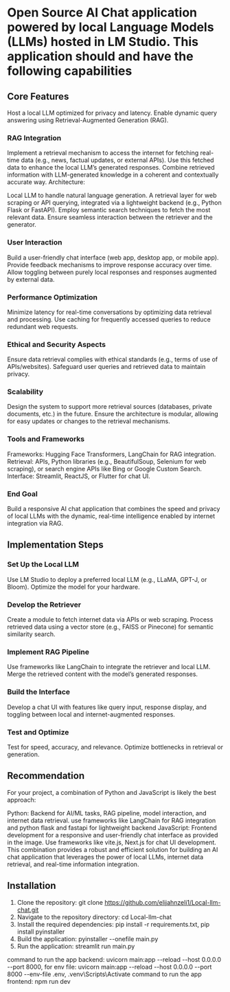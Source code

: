 # Open Source AI Chat application powered by local Language Models (LLMs) hosted in LM Studio. This application should and have the following capabilities

## Core Features

Host a local LLM optimized for privacy and latency.
Enable dynamic query answering using Retrieval-Augmented Generation (RAG).

### RAG Integration

Implement a retrieval mechanism to access the internet for fetching real-time data (e.g., news, factual updates, or external APIs).
Use this fetched data to enhance the local LLM’s generated responses.
Combine retrieved information with LLM-generated knowledge in a coherent and contextually accurate way.
Architecture:

Local LLM to handle natural language generation.
A retrieval layer for web scraping or API querying, integrated via a lightweight backend (e.g., Python Flask or FastAPI).
Employ semantic search techniques to fetch the most relevant data.
Ensure seamless interaction between the retriever and the generator.

### User Interaction

Build a user-friendly chat interface (web app, desktop app, or mobile app).
Provide feedback mechanisms to improve response accuracy over time.
Allow toggling between purely local responses and responses augmented by external data.

### Performance Optimization

Minimize latency for real-time conversations by optimizing data retrieval and processing.
Use caching for frequently accessed queries to reduce redundant web requests.

### Ethical and Security Aspects

Ensure data retrieval complies with ethical standards (e.g., terms of use of APIs/websites).
Safeguard user queries and retrieved data to maintain privacy.

### Scalability

Design the system to support more retrieval sources (databases, private documents, etc.) in the future.
Ensure the architecture is modular, allowing for easy updates or changes to the retrieval mechanisms.

### Tools and Frameworks

Frameworks: Hugging Face Transformers, LangChain for RAG integration.
Retrieval: APIs, Python libraries (e.g., BeautifulSoup, Selenium for web scraping), or search engine APIs like Bing or Google Custom Search.
Interface: Streamlit, ReactJS, or Flutter for chat UI.

### End Goal

Build a responsive AI chat application that combines the speed and privacy of local LLMs with the dynamic, real-time intelligence enabled by internet integration via RAG.

## Implementation Steps

### Set Up the Local LLM

Use LM Studio to deploy a preferred local LLM (e.g., LLaMA, GPT-J, or Bloom).
Optimize the model for your hardware.

### Develop the Retriever

Create a module to fetch internet data via APIs or web scraping.
Process retrieved data using a vector store (e.g., FAISS or Pinecone) for semantic similarity search.

### Implement RAG Pipeline

Use frameworks like LangChain to integrate the retriever and local LLM.
Merge the retrieved content with the model’s generated responses.

### Build the Interface

Develop a chat UI with features like query input, response display, and toggling between local and internet-augmented responses.

### Test and Optimize

Test for speed, accuracy, and relevance.
Optimize bottlenecks in retrieval or generation.

## Recommendation

For your project, a combination of Python and JavaScript is likely the best approach:

Python: Backend for AI/ML tasks, RAG pipeline, model interaction, and internet data retrieval. use frameworks like LangChain for RAG integration and python flask and fastapi for lightweight backend
JavaScript: Frontend development for a responsive and user-friendly chat interface as provided in the image. Use frameworks like vite.js, Next.js for chat UI development.
This combination provides a robust and efficient solution for building an AI chat application that leverages the power of local LLMs, internet data retrieval, and real-time information integration.

## Installation

1. Clone the repository: git clone <https://github.com/elijahnzeli1/Local-llm-chat.git>
2. Navigate to the repository directory: cd Local-llm-chat
3. Install the required dependencies: pip install -r requirements.txt,
   pip install pyinstaller
4. Build the application: pyinstaller --onefile main.py
5. Run the application: streamlit run main.py

command to run the app backend: uvicorn main:app --reload --host 0.0.0.0 --port 8000, for env file: uvicorn main:app --reload --host 0.0.0.0 --port 8000 --env-file .env, .venv\Scripts\Activate
command to run the app frontend: npm run dev